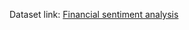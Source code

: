 Dataset link: [Financial sentiment analysis](https://www.kaggle.com/datasets/sbhatti/financial-sentiment-analysis)


